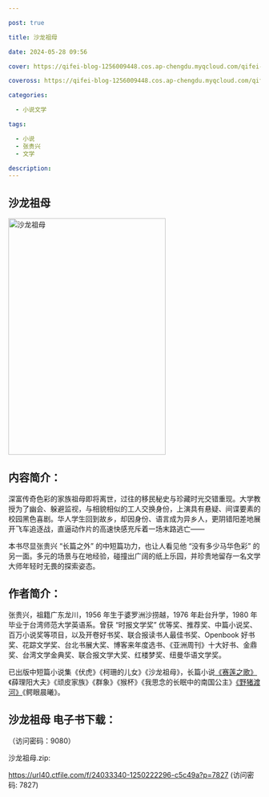 ```yaml
---

post: true

title: 沙龙祖母

date: 2024-05-28 09:56

cover: https://qifei-blog-1256009448.cos.ap-chengdu.myqcloud.com/qifei-blog/65f6d1509f345e8d03ca26f6.jpg

coveross: https://qifei-blog-1256009448.cos.ap-chengdu.myqcloud.com/qifei-blog/65f6d1509f345e8d03ca26f6.jpg

categories:

  - 小说文学

tags:

  - 小说
  - 张贵兴
  - 文学

description:
---
```


## 沙龙祖母
<img alt="沙龙祖母 " class="aligncenter loaded" data-was-processed="true" decoding="async" fetchpriority="high" height="471" src="https://qifei-blog-1256009448.cos.ap-chengdu.myqcloud.com/qifei-blog/65f6d1509f345e8d03ca26f6.jpg " style="cursor: zoom-in;" width="314"/>

## 内容简介：

深富传奇色彩的家族祖母即将离世，过往的移民秘史与珍藏时光交错重现。大学教授为了幽会、躲避监视，与相貌相似的工人交换身份，上演具有悬疑、间谍要素的校园黑色喜剧。华人学生回到故乡，却因身份、语言成为异乡人，更阴错阳差地展开飞车追逐战，直逼动作片的高速快感充斥着一场末路逃亡——

本书尽显张贵兴 “长篇之外” 的中短篇功力，也让人看见他 “没有多少马华色彩” 的另一面。多元的场景与在地经验，碰撞出广阔的纸上乐园，并珍贵地留存一名文学大师年轻时无畏的探索姿态。

## 作者简介：

张贵兴，祖籍广东龙川，1956 年生于婆罗洲沙捞越，1976 年赴台升学，1980 年毕业于台湾师范大学英语系。曾获 “时报文学奖” 优等奖、推荐奖、中篇小说奖、百万小说奖等项目，以及开卷好书奖、联合报读书人最佳书奖、Openbook 好书奖、花踪文学奖、台北书展大奖、博客来年度选书、《亚洲周刊》十大好书、金鼎奖、台湾文学金典奖、联合报文学大奖、红楼梦奖、纽曼华语文学奖。

已出版中短篇小说集《伏虎》《柯珊的儿女》《沙龙祖母》，长篇小说<a href="https://www.huibooks.com/9325.html">《赛莲之歌》</a>《薛理阳大夫》《顽皮家族》《群象》《猴杯》《我思念的长眠中的南国公主》<a href="https://www.huibooks.com/9068.html">《野猪渡河》</a>《鳄眼晨曦》。

## 沙龙祖母 电子书下载：

 （访问密码：9080）

沙龙祖母.zip: 

https://url40.ctfile.com/f/24033340-1250222296-c5c49a?p=7827 (访问密码: 7827)
